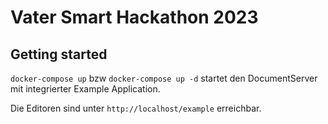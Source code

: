 # Vater Smart Hackathon 2023

## Getting started
`docker-compose up` bzw `docker-compose up -d` startet den DocumentServer mit integrierter Example Application.  

Die Editoren sind unter `http://localhost/example` erreichbar.  
